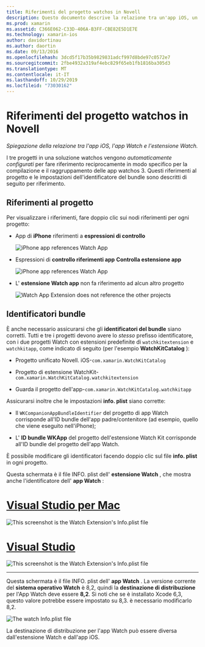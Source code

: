 ```yaml
---
title: Riferimenti del progetto watchos in Novell
description: Questo documento descrive la relazione tra un'app iOS, un'app Watch e un'estensione dell'app Watch. Vengono illustrati i riferimenti al progetto e gli identificatori del bundle.
ms.prod: xamarin
ms.assetid: C366E062-C33D-406A-B3FF-CBE82E5D1E7E
ms.technology: xamarin-ios
author: davidortinau
ms.author: daortin
ms.date: 09/13/2016
ms.openlocfilehash: 3dcd5f17b35b9829831adcf997d8bde97c0572e7
ms.sourcegitcommit: 2fbe4932a319af4ebc829f65eb1fb1816ba305d3
ms.translationtype: MT
ms.contentlocale: it-IT
ms.lasthandoff: 10/29/2019
ms.locfileid: "73030162"
---
```

# <a name="watchos-project-references-in-xamarin"></a>Riferimenti del progetto watchos in Novell

_Spiegazione della relazione tra l'app iOS, l'app Watch e l'estensione Watch._

I tre progetti in una soluzione watchos vengono *automaticamente configurati* per fare riferimento reciprocamente in modo specifico per la compilazione e il raggruppamento delle app watchos 3. Questi riferimenti al progetto e le impostazioni dell'identificatore del bundle sono descritti di seguito per riferimento.

## <a name="project-references"></a>Riferimenti al progetto

Per visualizzare i riferimenti, fare doppio clic sui nodi riferimenti per ogni progetto:

- App di **iPhone** riferimenti a **espressioni di controllo**

  ![](project-references-images/catalog-reference1.png "iPhone app references Watch App")

- Espressioni di **controllo riferimenti app** **Controlla estensione app**

  ![](project-references-images/catalog-reference2.png "iPhone app references Watch App")

- L' **estensione Watch app** non fa riferimento ad alcun altro progetto

  ![](project-references-images/catalog-reference3.png "Watch App Extension does not reference the other projects")

## <a name="bundle-identifiers"></a>Identificatori bundle

È anche necessario assicurarsi che gli **identificatori del bundle** siano corretti.
Tutti e tre i progetti devono avere lo *stesso* prefisso identificatore, con i due progetti Watch con estensioni predefinite di `watchkitextension` e `watchkitapp`, come indicato di seguito (per l'esempio **WatchKitCatalog** ):

- Progetto unificato Novell. iOS-`com.xamarin.WatchKitCatalog`

- Progetto di estensione WatchKit-`com.xamarin.WatchKitCatalog.watchkitextension`

- Guarda il progetto dell'app-`com.xamarin.WatchKitCatalog.watchkitapp`

Assicurarsi inoltre che le impostazioni **info. plist** siano corrette:

- Il `WKCompanionAppBundleIdentifier` del progetto di app Watch corrisponde all'ID bundle dell'app padre/contenitore (ad esempio, quello che viene eseguito nell'iPhone);

- L' **ID bundle WKApp** del progetto dell'estensione Watch Kit corrisponde all'ID bundle del progetto dell'app Watch.

È possibile modificare gli identificatori facendo doppio clic sul file **info. plist** in ogni progetto.

Questa schermata è il file INFO. plist dell' **estensione Watch** , che mostra anche l'identificatore dell' **app Watch** :

# <a name="visual-studio-for-mactabmacos"></a>[Visual Studio per Mac](#tab/macos)

![](project-references-images/infoplist-extension.png "This screenshot is the Watch Extension's Info.plist file")

# <a name="visual-studiotabwindows"></a>[Visual Studio](#tab/windows)

![](project-references-images/infoplist-extension-vs.png "This screenshot is the Watch Extension's Info.plist file")

-----

Questa schermata è il file INFO. plist dell' **app Watch** .
La versione corrente del **sistema operativo Watch** è 8,2, quindi la **destinazione di distribuzione** per l'App Watch deve essere **8,2**. Si noti che se è installato Xcode 6,3, questo valore potrebbe essere impostato su 8,3. è necessario modificarlo 8,2.

![](project-references-images/infoplist-watchapp.png "The watch Info.plist file")

La destinazione di distribuzione per l'app Watch può essere diversa dall'estensione Watch e dall'app iOS.
